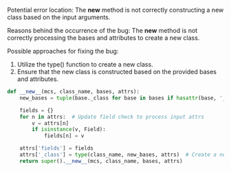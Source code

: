 Potential error location: The __new__ method is not correctly constructing a new class based on the input arguments.

Reasons behind the occurrence of the bug: The __new__ method is not correctly processing the bases and attributes to create a new class.

Possible approaches for fixing the bug: 
1. Utilize the type() function to create a new class.
2. Ensure that the new class is constructed based on the provided bases and attributes.

```python
def __new__(mcs, class_name, bases, attrs):
    new_bases = tuple(base._class for base in bases if hasattr(base, '_class'))

    fields = {}
    for n in attrs:  # Update field check to process input attrs
        v = attrs[n]
        if isinstance(v, Field):
            fields[n] = v

    attrs['fields'] = fields
    attrs['_class'] = type(class_name, new_bases, attrs)  # Create a new class using type() function
    return super().__new__(mcs, class_name, bases, attrs)
```